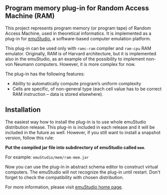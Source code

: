 Program memory plug-in for Random Access Machine (RAM)
------------------------------------------------------

This project represents program memory (or program tape) of Random Access Machine, used in theoretical
informatics. It is implemented as a plug-in for [emuStudio](http://net.emustudio.sf.net), a software-based
computer emulation platform.

This plug-in can be used only with `ramc-ram` compiler and `ram-cpu` RAM emulator. 
Originally, RAM is of Harvard architecture, but it is implemented also in the emuStudio, as an example
of the possibility to implement non-von Neumann computers. However, it is more complex for now.

The plug-in has the following features:

* Ability to automatically compute program’s uniform complexity
* Cells are specific, of non-general type (each cell value has to be correct RAM instruction – data is
  stored elsewhere).

Installation
------------

The easiest way how to install the plug-in is to use whole emuStudio distribution release. This plug-in is
included in each release and it will be included in the future as well. However, if you still want to install
a snapshot version, follow this rule: 

**Put the compiled jar file into subdirectory of emuStudio called `mem`**.

For example: `emuStudio/mem/ram-mem.jar`

Now you can use the plug-in in abstract schema editor to construct virtual computers. The emuStudio
will not recognize the plug-in until restart. Don't forget to check the compatibility with chosen
distribution.

For more information, please visit [emuStudio home page](http://net.emustudio.sourceforge.net/downloads.html).

